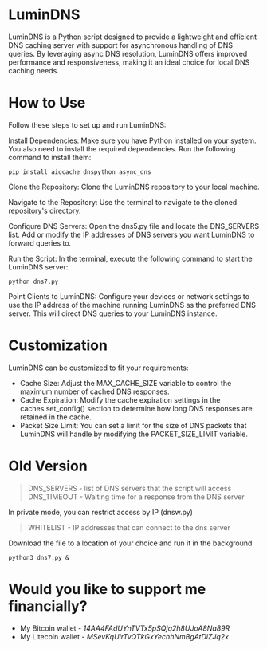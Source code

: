 # LuminDNS
LuminDNS is a Python script designed to provide a lightweight and efficient DNS caching server with support for asynchronous handling of DNS queries. By leveraging async DNS resolution, LuminDNS offers improved performance and responsiveness, making it an ideal choice for local DNS caching needs.

# How to Use

Follow these steps to set up and run LuminDNS:

Install Dependencies: Make sure you have Python installed on your system. You also need to install the required dependencies. Run the following command to install them:

    pip install aiocache dnspython async_dns

Clone the Repository: Clone the LuminDNS repository to your local machine.

Navigate to the Repository: Use the terminal to navigate to the cloned repository's directory.

Configure DNS Servers: Open the dns5.py file and locate the DNS_SERVERS list. Add or modify the IP addresses of DNS servers you want LuminDNS to forward queries to.

Run the Script: In the terminal, execute the following command to start the LuminDNS server:

    python dns7.py

Point Clients to LuminDNS: Configure your devices or network settings to use the IP address of the machine running LuminDNS as the preferred DNS server. This will direct DNS queries to your LuminDNS instance.

# Customization

LuminDNS can be customized to fit your requirements:

- Cache Size: Adjust the MAX_CACHE_SIZE variable to control the maximum number of cached DNS responses.
- Cache Expiration: Modify the cache expiration settings in the caches.set_config() section to determine how long DNS responses are retained in the cache.
- Packet Size Limit: You can set a limit for the size of DNS packets that LuminDNS will handle by modifying the PACKET_SIZE_LIMIT variable.

# Old Version
> DNS_SERVERS - list of DNS servers that the script will access <br>
> DNS_TIMEOUT - Waiting time for a response from the DNS server

In private mode, you can restrict access by IP (dnsw.py)
> WHITELIST - IP addresses that can connect to the dns server

Download the file to a location of your choice and run it in the background
```
python3 dns7.py &
```

# Would you like to support me financially?
* My Bitcoin wallet - *14AA4FAdUYnTVTx5pSQjq2h8UJoA8Na89R*
* My Litecoin wallet - *MSevKqUirTvQTkGxYechhNmBgAtDiZJq2x*
